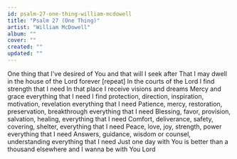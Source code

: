 ```yaml
---
id: psalm-27-one-thing-william-mcdowell
title: "Psalm 27 (One Thing)"
artist: "William McDowell"
album: ""
cover: ""
created: ""
updated: ""
---
```


One thing that I've desired of You and that will I seek after
That I may dwell in the house of the Lord forever [repeat]
In the courts of the Lord I find strength that I need
In that place I receive visions and dreams
Mercy and grace everything that I need
I find protection, direction, inspiration, motivation, revelation everything that I need
Patience, mercy, restoration, preservation, breakthrough everything that I need
Blessing, favor, provision, salvation, healing, everything that I need
Comfort, deliverance, safety, covering, shelter, everything that I need
Peace, love, joy, strength, power everything that I need
Answers, guidance, wisdom or counsel, understanding everything that I need
Just one day with You is better than a thousand elsewhere and I wanna be with You Lord
